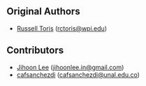 Original Authors
----------------

 * [Russell Toris](http://users.wpi.edu/~rctoris/) (rctoris@wpi.edu)

Contributors
------------

 * [Jihoon Lee](http://notemywish.com) (jihoonlee.in@gmail.com)
 * [cafsanchezdi]() (cafsanchezdi@unal.edu.co)
 
